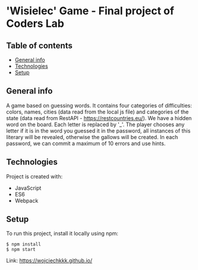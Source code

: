 # 'Wisielec' Game - Final project of Coders Lab
## Table of contents
* [General info](#general-info)
* [Technologies](#technologies)
* [Setup](#setup)

## General info
A game based on guessing words.
It contains four categories of difficulties: colors, names, cities (data read from the local js file)
and categories of the state (data read from RestAPI - https://restcountries.eu/).
We have a hidden word on the board. Each letter is replaced by '_'.
The player chooses any letter if it is in the word you guessed it
in the password, all instances of this literary will be revealed, otherwise the gallows will be created.
In each password, we can commit a maximum of 10 errors and use hints.
	
## Technologies
Project is created with:
* JavaScript
* ES6
* Webpack
	
## Setup
To run this project, install it locally using npm:

```
$ npm install
$ npm start
```
Link: 
https://wojciechkkk.github.io/
